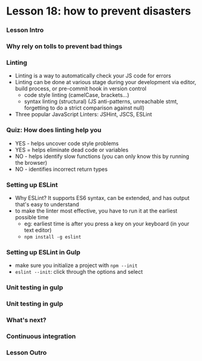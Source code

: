 # Lesson 18: how to prevent disasters

### Lesson Intro
### Why rely on tolls to prevent bad things
### Linting
* Linting is a way to automatically check your JS code for errors
* Linting can be done at various stage during your development via editor, build process, or pre-commit hook in version control
  * code style linting (camelCase, brackets...)
  * syntax linting (structural) (JS anti-patterns, unreachable stmt, forgetting to do a strict comparison against null)
* Three popular JavaScript Linters: JSHint, JSCS, ESLint

### Quiz: How does linting help you
* YES - helps uncover code style problems
* YES = helps eliminate dead code or variables
* NO - helps identify slow functions (you can only know this by running the browser)
* NO - identifies incorrect return types

### Setting up ESLint
* Why ESLint? It supports ES6 syntax, can be extended, and has output that's easy to understand
* to make the linter most effective, you have to run it at the earliest possible time
  * eg: earliest time is after you press a key on your keyboard (in your text editor)
  * `npm install -g eslint`

### Setting up ESLint in Gulp
* make sure you initialize a project with `npm --init`
* `eslint --init`: click through the options and select

### Unit testing in gulp
### Unit testing in gulp
### What's next?
### Continuous integration
### Lesson Outro



